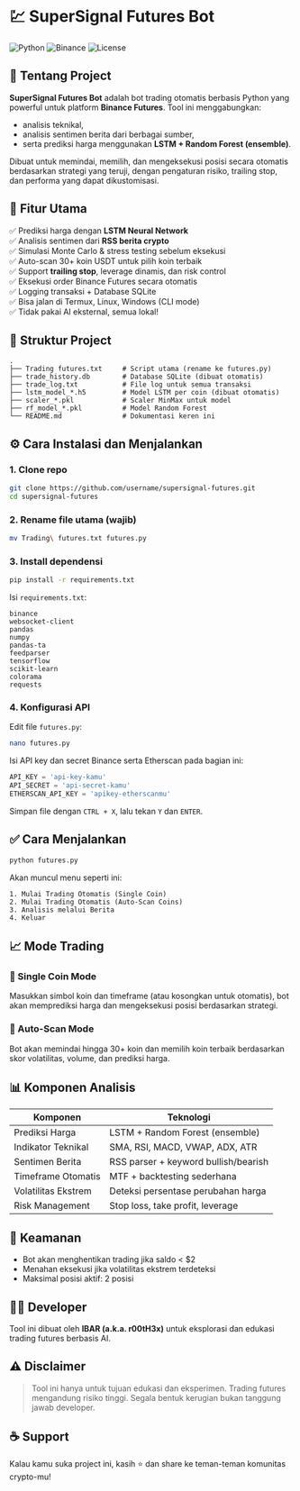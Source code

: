 
# 💹 SuperSignal Futures Bot

![Python](https://img.shields.io/badge/Python-3.9+-blue?style=flat&logo=python)
![Binance](https://img.shields.io/badge/Binance-Futures-yellow?style=flat&logo=binance)
![License](https://img.shields.io/badge/License-MIT-green)

## 🚀 Tentang Project

**SuperSignal Futures Bot** adalah bot trading otomatis berbasis Python yang powerful untuk platform **Binance Futures**. Tool ini menggabungkan:
- analisis teknikal,
- analisis sentimen berita dari berbagai sumber,
- serta prediksi harga menggunakan **LSTM + Random Forest (ensemble)**.

Dibuat untuk memindai, memilih, dan mengeksekusi posisi secara otomatis berdasarkan strategi yang teruji, dengan pengaturan risiko, trailing stop, dan performa yang dapat dikustomisasi.

## 🧠 Fitur Utama

✅ Prediksi harga dengan **LSTM Neural Network**  
✅ Analisis sentimen dari **RSS berita crypto**  
✅ Simulasi Monte Carlo & stress testing sebelum eksekusi  
✅ Auto-scan 30+ koin USDT untuk pilih koin terbaik  
✅ Support **trailing stop**, leverage dinamis, dan risk control  
✅ Eksekusi order Binance Futures secara otomatis  
✅ Logging transaksi + Database SQLite  
✅ Bisa jalan di Termux, Linux, Windows (CLI mode)  
✅ Tidak pakai AI eksternal, semua lokal!

## 📂 Struktur Project

```
.
├── Trading futures.txt     # Script utama (rename ke futures.py)
├── trade_history.db        # Database SQLite (dibuat otomatis)
├── trade_log.txt           # File log untuk semua transaksi
├── lstm_model_*.h5         # Model LSTM per coin (dibuat otomatis)
├── scaler_*.pkl            # Scaler MinMax untuk model
├── rf_model_*.pkl          # Model Random Forest
└── README.md               # Dokumentasi keren ini
```

## ⚙️ Cara Instalasi dan Menjalankan

### 1. Clone repo

```bash
git clone https://github.com/username/supersignal-futures.git
cd supersignal-futures
```

### 2. Rename file utama (wajib)

```bash
mv Trading\ futures.txt futures.py
```

### 3. Install dependensi

```bash
pip install -r requirements.txt
```

Isi `requirements.txt`:
```
binance
websocket-client
pandas
numpy
pandas-ta
feedparser
tensorflow
scikit-learn
colorama
requests
```

### 4. Konfigurasi API

Edit file `futures.py`:

```bash
nano futures.py
```

Isi API key dan secret Binance serta Etherscan pada bagian ini:
```python
API_KEY = 'api-key-kamu'
API_SECRET = 'api-secret-kamu'
ETHERSCAN_API_KEY = 'apikey-etherscanmu'
```

Simpan file dengan `CTRL + X`, lalu tekan `Y` dan `ENTER`.

## ✅ Cara Menjalankan

```bash
python futures.py
```

Akan muncul menu seperti ini:

```
1. Mulai Trading Otomatis (Single Coin)
2. Mulai Trading Otomatis (Auto-Scan Coins)
3. Analisis melalui Berita
4. Keluar
```

## 📈 Mode Trading

### 🔹 Single Coin Mode
Masukkan simbol koin dan timeframe (atau kosongkan untuk otomatis), bot akan memprediksi harga dan mengeksekusi posisi berdasarkan strategi.

### 🔸 Auto-Scan Mode
Bot akan memindai hingga 30+ koin dan memilih koin terbaik berdasarkan skor volatilitas, volume, dan prediksi harga.

## 📊 Komponen Analisis

| Komponen           | Teknologi                          |
|--------------------|-------------------------------------|
| Prediksi Harga     | LSTM + Random Forest (ensemble)     |
| Indikator Teknikal | SMA, RSI, MACD, VWAP, ADX, ATR      |
| Sentimen Berita    | RSS parser + keyword bullish/bearish|
| Timeframe Otomatis | MTF + backtesting sederhana         |
| Volatilitas Ekstrem| Deteksi persentase perubahan harga |
| Risk Management    | Stop loss, take profit, leverage    |

## 🔐 Keamanan

- Bot akan menghentikan trading jika saldo < $2
- Menahan eksekusi jika volatilitas ekstrem terdeteksi
- Maksimal posisi aktif: 2 posisi

## 🧑‍💻 Developer

Tool ini dibuat oleh **IBAR (a.k.a. r00tH3x)** untuk eksplorasi dan edukasi trading futures berbasis AI.

## ⚠️ Disclaimer

> Tool ini hanya untuk tujuan edukasi dan eksperimen. Trading futures mengandung risiko tinggi. Segala bentuk kerugian bukan tanggung jawab developer.

## ☕ Support

Kalau kamu suka project ini, kasih ⭐ dan share ke teman-teman komunitas crypto-mu!
